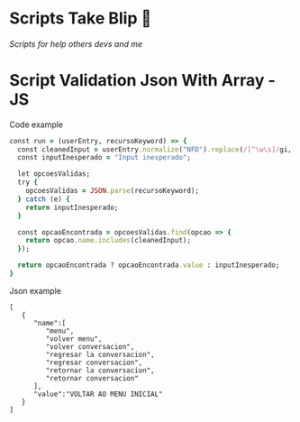 # Scripts Take Blip 🎉
###### Scripts for help others devs and me


# Script Validation Json With Array - JS
Code example
```ruby
const run = (userEntry, recursoKeyword) => {
  const cleanedInput = userEntry.normalize("NFD").replace(/[^\w\s]/gi, '').toLowerCase();
  const inputInesperado = "Input inesperado";

  let opcoesValidas;
  try {
    opcoesValidas = JSON.parse(recursoKeyword);
  } catch (e) {
    return inputInesperado;
  }

  const opcaoEncontrada = opcoesValidas.find(opcao => {
    return opcao.name.includes(cleanedInput);
  });

  return opcaoEncontrada ? opcaoEncontrada.value : inputInesperado;
}
```
Json example
```
[   
   {
      "name":[
         "menu",
         "volver menu",
         "volver conversacion",
         "regresar la conversacion",
         "regresar conversacion",
         "retornar la conversacion",
         "retornar conversacion"
      ],
      "value":"VOLTAR AO MENU INICIAL"
   }
]
```
